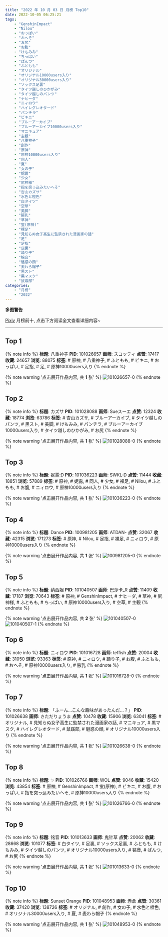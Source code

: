 ```yaml
---
title: "2022 年 10 月 03 日 月榜 Top10"
date: 2022-10-05 06:25:21
tags:
    - "GenshinImpact"
    - "Nilou"
    - "おっぱい"
    - "おへそ"
    - "お尻"
    - "お腹"
    - "けもみみ"
    - "ちっぱい"
    - "ぱんつ"
    - "ふともも"
    - "オリジナル"
    - "オリジナル10000users入り"
    - "オリジナル30000users入り"
    - "ソックス足裏"
    - "タイツ越しのひかがみ"
    - "タイツ越しのパンツ"
    - "ナヒーダ"
    - "ニィロウ"
    - "ハイレグレオタード"
    - "パンチラ"
    - "ビキニ"
    - "ブルーアーカイブ"
    - "ブルーアーカイブ10000users入り"
    - "マニキュア"
    - "主観"
    - "八重神子"
    - "創作"
    - "原神"
    - "原神10000users入り"
    - "同人"
    - "夏"
    - "女の子"
    - "妮露"
    - "少女"
    - "尻神様"
    - "指を突っ込みたいへそ"
    - "杏山カズサ"
    - "水色と橙色"
    - "白タイツ"
    - "空草"
    - "美脚"
    - "腋乳"
    - "草神"
    - "蛍(原神)"
    - "裸足"
    - "見知らぬ女子高生に監禁された漫画家の話"
    - "足"
    - "足指"
    - "足裏"
    - "踊り子"
    - "铭音"
    - "魅惑の顔"
    - "麦わら帽子"
    - "黒スト"
    - "黒マスク"
    - "鼠蹊部"
categories:
    - "月榜"
    - "2022"
---
```


<i class="fa fa-triangle-exclamation"></i>**多图警告**<i class="fa fa-triangle-exclamation"></i>

[Pixiv](https://www.pixiv.net/) 月榜前十, 点击下方阅读全文查看详细内容~

<!-- more -->

---

## Top 1

{% note info %}
**标题**: 八重神子
**PID**: 101026657 **画师**: スコッティ
**点赞**: 17417 **收藏**: 24657 **浏览**: 88075
**标签**: # 原神, # 八重神子, # ふともも, # ビキニ, # おっぱい, # 足指, # 足, # 原神10000users入り
{% endnote %}

{% note warning '点击展开作品内容, 共 **1** 张' %}
![101026657-0](https://i.pixiv.re/img-original/img/2022/09/06/00/00/06/101026657_p0.jpg)
{% endnote %}

## Top 2

{% note info %}
**标题**: カズサ
**PID**: 101028088 **画师**: Sueスーエ
**点赞**: 12324 **收藏**: 18774 **浏览**: 63786
**标签**: # 杏山カズサ, # ブルーアーカイブ, # タイツ越しのパンツ, # 黒スト, # 美脚, # けもみみ, # パンチラ, # ブルーアーカイブ10000users入り, # タイツ越しのひかがみ, # お尻
{% endnote %}

{% note warning '点击展开作品内容, 共 **1** 张' %}
![101028088-0](https://i.pixiv.re/img-original/img/2022/09/06/00/47/08/101028088_p0.png)
{% endnote %}

## Top 3

{% note info %}
**标题**: 妮露:D
**PID**: 101036223 **画师**: SWKL:D
**点赞**: 11444 **收藏**: 18851 **浏览**: 57889
**标签**: # 原神, # 妮露, # 同人, # 少女, # 裸足, # Nilou, # ふともも, # お腹, # ニィロウ, # 原神10000users入り
{% endnote %}

{% note warning '点击展开作品内容, 共 **1** 张' %}
![101036223-0](https://i.pixiv.re/img-original/img/2022/09/06/13/16/01/101036223_p0.jpg)
{% endnote %}

## Top 4

{% note info %}
**标题**: Dance
**PID**: 100981205 **画师**: ATDAN-
**点赞**: 32067 **收藏**: 42315 **浏览**: 171273
**标签**: # 原神, # Nilou, # 足指, # 裸足, # ニィロウ, # 原神10000users入り
{% endnote %}

{% note warning '点击展开作品内容, 共 **1** 张' %}
![100981205-0](https://i.pixiv.re/img-original/img/2022/09/04/13/10/09/100981205_p0.jpg)
{% endnote %}

## Top 5

{% note info %}
**标题**: 纳西妲
**PID**: 101040507 **画师**: 巴莎卡_R
**点赞**: 11409 **收藏**: 17187 **浏览**: 70643
**标签**: # 原神, # GenshinImpact, # ナヒーダ, # 草神, # 尻神様, # ふともも, # ちっぱい, # 原神10000users入り, # 空草, # 主観
{% endnote %}

{% note warning '点击展开作品内容, 共 **2** 张' %}
![101040507-0](https://i.pixiv.re/img-original/img/2022/09/06/18/22/00/101040507_p0.jpg)
![101040507-1](https://i.pixiv.re/img-original/img/2022/09/06/18/22/00/101040507_p1.jpg)
{% endnote %}

## Top 6

{% note info %}
**标题**: ニィロウ
**PID**: 101016728 **画师**: teffish
**点赞**: 20004 **收藏**: 31050 **浏览**: 93363
**标签**: # 原神, # ニィロウ, # 踊り子, # お腹, # ふともも, # おへそ, # 原神10000users入り, # 腋乳
{% endnote %}

{% note warning '点击展开作品内容, 共 **1** 张' %}
![101016728-0](https://i.pixiv.re/img-original/img/2022/09/05/17/18/48/101016728_p0.jpg)
{% endnote %}

## Top 7

{% note info %}
**标题**: 「ふーん…こんな趣味があったんだ…？」
**PID**: 101026638 **画师**: きただりょうま
**点赞**: 10478 **收藏**: 15906 **浏览**: 63041
**标签**: # オリジナル, # 見知らぬ女子高生に監禁された漫画家の話, # マニキュア, # 黒マスク, # ハイレグレオタード, # 鼠蹊部, # 魅惑の顔, # オリジナル10000users入り
{% endnote %}

{% note warning '点击展开作品内容, 共 **1** 张' %}
![101026638-0](https://i.pixiv.re/img-original/img/2022/09/06/00/00/04/101026638_p0.jpg)
{% endnote %}

## Top 8

{% note info %}
**标题**: ✨
**PID**: 101026766 **画师**: WOL
**点赞**: 9046 **收藏**: 15420 **浏览**: 43854
**标签**: # 原神, # GenshinImpact, # 蛍(原神), # ビキニ, # お腹, # おっぱい, # 指を突っ込みたいへそ, # 原神10000users入り
{% endnote %}

{% note warning '点击展开作品内容, 共 **1** 张' %}
![101026766-0](https://i.pixiv.re/img-original/img/2022/09/06/00/00/26/101026766_p0.jpg)
{% endnote %}

## Top 9

{% note info %}
**标题**: 铭音
**PID**: 101013633 **画师**: 鬼针草
**点赞**: 20062 **收藏**: 28668 **浏览**: 101077
**标签**: # 白タイツ, # 足裏, # ソックス足裏, # ふともも, # けもみみ, # タイツ越しのパンツ, # オリジナル10000users入り, # 铭音, # ぱんつ, # お尻
{% endnote %}

{% note warning '点击展开作品内容, 共 **1** 张' %}
![101013633-0](https://i.pixiv.re/img-original/img/2022/09/05/13/04/49/101013633_p0.jpg)
{% endnote %}

## Top 10

{% note info %}
**标题**: Sunset Orange
**PID**: 101048953 **画师**: 赤倉
**点赞**: 30361 **收藏**: 37420 **浏览**: 138726
**标签**: # オリジナル, # 創作, # 女の子, # 水色と橙色, # オリジナル30000users入り, # 夏, # 麦わら帽子
{% endnote %}

{% note warning '点击展开作品内容, 共 **1** 张' %}
![101048953-0](https://i.pixiv.re/img-original/img/2022/09/07/00/25/52/101048953_p0.png)
{% endnote %}
